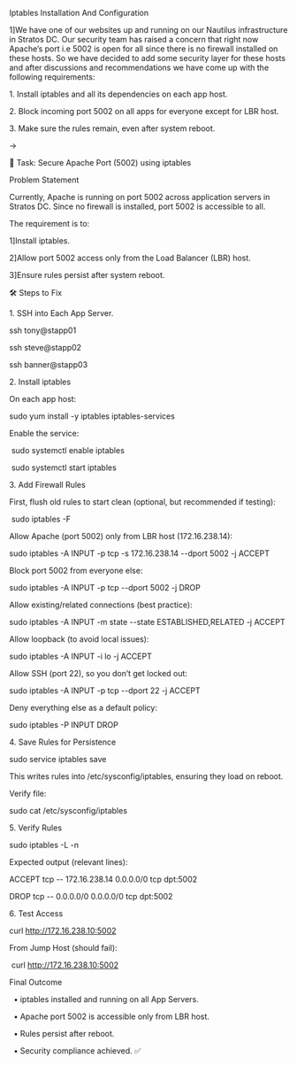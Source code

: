 Iptables Installation And Configuration



1]We have one of our websites up and running on our Nautilus infrastructure in Stratos DC. Our security team has raised a concern that right now Apache’s port i.e 5002 is open for all since there is no firewall installed on these hosts. So we have decided to add some security layer for these hosts and after discussions and recommendations we have come up with the following requirements:





1\. Install iptables and all its dependencies on each app host.



2\. Block incoming port 5002 on all apps for everyone except for LBR host.



3\. Make sure the rules remain, even after system reboot.



->



🔐 Task: Secure Apache Port (5002) using iptables



Problem Statement



Currently, Apache is running on port 5002 across application servers in Stratos DC. Since no firewall is installed, port 5002 is accessible to all.



The requirement is to:



1]Install iptables.

2]Allow port 5002 access only from the Load Balancer (LBR) host.

3]Ensure rules persist after system reboot.





🛠️ Steps to Fix



1\. SSH into Each App Server.



ssh tony@stapp01

ssh steve@stapp02

ssh banner@stapp03





2\. Install iptables



On each app host:



sudo yum install -y iptables iptables-services



Enable the service:

&nbsp;sudo systemctl enable iptables

&nbsp;sudo systemctl start iptables





3\. Add Firewall Rules



First, flush old rules to start clean (optional, but recommended if testing):

&nbsp;sudo iptables -F



Allow Apache (port 5002) only from LBR host (172.16.238.14):

sudo iptables -A INPUT -p tcp -s 172.16.238.14 --dport 5002 -j ACCEPT



Block port 5002 from everyone else:

sudo iptables -A INPUT -p tcp --dport 5002 -j DROP



Allow existing/related connections (best practice):

sudo iptables -A INPUT -m state --state ESTABLISHED,RELATED -j ACCEPT



Allow loopback (to avoid local issues):

sudo iptables -A INPUT -i lo -j ACCEPT



Allow SSH (port 22), so you don’t get locked out:

sudo iptables -A INPUT -p tcp --dport 22 -j ACCEPT



Deny everything else as a default policy:

sudo iptables -P INPUT DROP





4\. Save Rules for Persistence

sudo service iptables save



This writes rules into /etc/sysconfig/iptables, ensuring they load on reboot.



Verify file:

sudo cat /etc/sysconfig/iptables





5\. Verify Rules

sudo iptables -L -n





Expected output (relevant lines):



ACCEPT     tcp  --  172.16.238.14       0.0.0.0/0            tcp dpt:5002

DROP       tcp  --  0.0.0.0/0           0.0.0.0/0            tcp dpt:5002





6\. Test Access



curl http://172.16.238.10:5002





From Jump Host (should fail):



&nbsp;curl  http://172.16.238.10:5002





Final Outcome

&nbsp;	• iptables installed and running on all App Servers.

&nbsp;	• Apache port 5002 is accessible only from LBR host.

&nbsp;	• Rules persist after reboot.

&nbsp;	• Security compliance achieved. ✅





